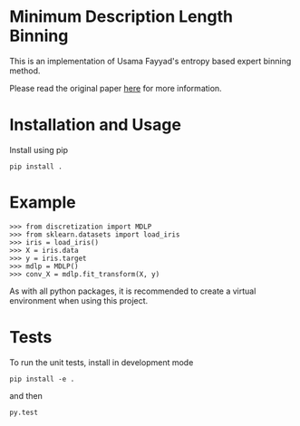 # Minimum Description Length Binning

This is an implementation of Usama Fayyad's entropy based
expert binning method.

Please read the original paper
<a href="http://sci2s.ugr.es/keel/pdf/algorithm/congreso/fayyad1993.pdf">here</a>
for more information.

# Installation and Usage

Install using pip 

```
pip install .
```


# Example

```
>>> from discretization import MDLP
>>> from sklearn.datasets import load_iris
>>> iris = load_iris()
>>> X = iris.data
>>> y = iris.target
>>> mdlp = MDLP()
>>> conv_X = mdlp.fit_transform(X, y)
```

As with all python packages, it is recommended to create a virtual environment
when using this project.

# Tests

To run the unit tests, install in development mode

```
pip install -e .
```

and then

```
py.test
```

